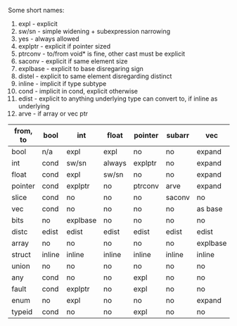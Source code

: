 Some short names:
1. expl - explicit
2. sw/sn - simple widening + subexpression narrowing
3. yes - always allowed
4. explptr - explicit if pointer sized
5. ptrconv - to/from void* is fine, other cast must be explicit
6. saconv - explicit if same element size
7. explbase - explicit to base disregaring sign
8. distel - explicit to same element disregarding distinct 
9. inline - implicit if type subtype 
10. cond - implicit in cond, explicit otherwise 
11. edist - explicit to anything underlying type can convert to, if inline as underlying 
12. arve - if array or vec ptr

| from, to | bool   | int      | float  | pointer | subarr | vec      | bits     | distc | array    | struct | union  | any    | fault  | enum   | typeid |
|----------|--------|----------|--------|---------|--------|----------|----------|-------|----------|--------|--------|--------|--------|--------|--------|
| bool     | n/a    | expl     | expl   | no      | no     | expand   | no       | edist | no       | no     | no     | no     | no     | no     | no     |
| int      | cond   | sw/sn    | always | explptr | no     | expand   | explbase | edist | no       | no     | no     | no     | no     | edist  | no     |
| float    | cond   | expl     | sw/sn  | no      | no     | expand   | no       | edist | no       | no     | no     | no     | no     | no     | no     |
| pointer  | cond   | explptr  | no     | ptrconv | arve   | expand   | no       | edist | no       | no     | no     | yes    | expl   | no     | expl   |
| slice    | cond   | no       | no     | no      | saconv | no       | no       | edist | no?      | no     | no     | no     | no     | no     | no     |
| vec      | cond   | no       | no     | no      | no     | as base  | no       | edist | expl     | no     | no     | no     | no     | no     | no     |
| bits     | no     | explbase | no     | no      | no     | no       | no?      | edist | explbase | no     | no     | no     | no     | no     | no     |
| distc    | edist  | edist    | edist  | edist   | edist  | edist    | edist    | edist | edist    | edist  | edist  | edist  | edist  | edist  | edist  |
| array    | no     | no       | no     | no      | no     | explbase | explbase | edist | distel   | no     | no     | no     | no     | no     | no     |
| struct   | inline | inline   | inline | inline  | inline | inline   | inline   | edist | inline   | inline | inline | inline | inline | inline | inline |
| union    | no     | no       | no     | no      | no     | no       | no       | edist | no       | no     | no     | no     | no     | no     | no     |
| any      | cond   | no       | no     | expl    | no     | no       | no       | edist | no       | no     | no     | n/a    | no     | no     | no     |
| fault    | cond   | explptr  | no     | expl    | no     | no       | no       | edist | no       | no     | no     | no     | anyf   | no     | no     |
| enum     | no     | expl     | no     | no      | no     | expand   | no       | edist | no       | no     | no     | no     | no     | no     | no     |
| typeid   | cond   | no       | no     | expl    | no     | no       | no       | edist | no       | no     | no     | no     | no     | no     | n/a    |

